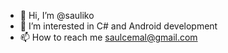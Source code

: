 - 👋 Hi, I’m @sauliko
- 👀 I’m interested in C# and Android development 
- 📫 How to reach me saulcemal@gmail.com

<!---
sauliko/sauliko is a ✨ special ✨ repository because its `README.md` (this file) appears on your GitHub profile.
You can click the Preview link to take a look at your changes.
--->
